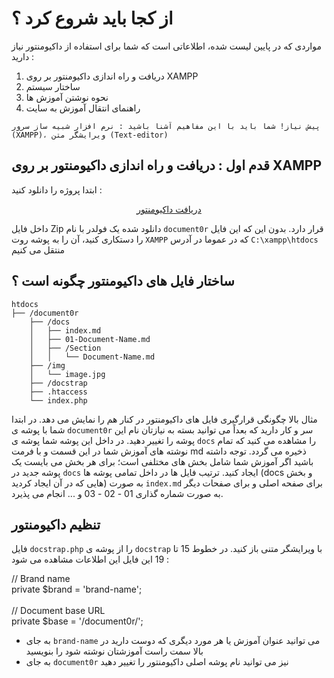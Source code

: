 از کجا باید شروع کرد ؟
======================

مواردی که در پایین لیست شده، اطلاعاتی است که شما برای استفاده از داکیومنتور نیاز دارید : 

1. دریافت و راه اندازی داکیومنتور بر روی XAMPP
2. ساختار سیستم
3. نحوه نوشتن آموزش ها
4. راهنمای انتقال آموزش به سایت

~~~
پیش نیاز! شما باید با این مفاهیم آشنا باشید : نرم افزار شبیه ساز سرور (XAMPP)، ویرایشگر متن (Text-editor)
~~~

قدم اول : دریافت و راه اندازی داکیومنتور بر روی XAMPP
----------------------------------------

ابتدا پروژه را دانلود کنید :

<center><a href="https://github.com/p-tavafi/document0r" class="btn btn-primary btn-lg">دریافت داکیومنتور</a></center>

داخل فایل Zip دانلود شده یک فولدر با نام `document0r` قرار دارد. بدون این که این فایل را دستکاری کنید، آن را به پوشه روت `XAMPP` که در عموما در آدرس `C:\xampp\htdocs` منتقل می کنیم


ساختار فایل های داکیومنتور چگونه است ؟
--------------------------------------

~~~
htdocs
├── /document0r
	├── /docs
    │	├── index.md
	│	├── 01-Document-Name.md
    │	├── /Section
	│	│	└── Document-Name.md
    ├── /img
	│	└── image.jpg
    ├── /docstrap
    ├── .htaccess
	└── index.php
~~~

مثال بالا چگونگی قرارگیری فایل های داکیومنتور در کنار هم را نمایش می دهد. در ابتدا شما با پوشه ی `document0r` سر و کار دارید که بعداً می توانید بسته به نیازتان نام این پوشه را تغییر دهید.
در داخل این پوشه شما پوشه ی `docs` را مشاهده می کنید که تمام نوشته های آموزش شما در این قسمت و با فرمت md ذخیره می گردد. توجه داشته باشید اگر آموزش شما شامل بخش های مختلفی است؛ برای هر بخش می بایست یک پوشه جدید در `docs` ایجاد کنید.
ترتیب فایل ها در داخل تمامی پوشه ها (docs و بخش هایی که در آن ایجاد کردید) به صورت `index.md` برای صفحه اصلی و برای صفحات دیگر به صورت شماره گذاری 01 - 02 - 03 و ... انجام می پذیرد.

تنظیم داکیومنتور
----------------

فایل `docstrap.php` را از پوشه ی `docstrap` با ویرایشگر متنی باز کنید. در خطوط 15 تا 19 این فایل این اطلاعات مشاهده می شود :

<div style="direction:ltr !important;">
	// Brand name<br>
	private $brand = 'brand-name';<br>
	<br>
	// Document base URL<br>
	private $base = '/document0r/';
</div>

- به جای `brand-name` می توانید عنوان آموزش یا هر مورد دیگری که دوست دارید در بالا سمت راست آموزشتان نوشته شود را بنویسید
- به جای `document0r` نیز می توانید نام پوشه اصلی داکیومنتور را تغییر دهید